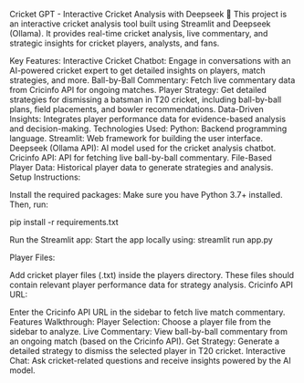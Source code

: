 Cricket GPT - Interactive Cricket Analysis with Deepseek 🏏
This project is an interactive cricket analysis tool built using Streamlit and Deepseek (Ollama). It provides real-time cricket analysis, live commentary, and strategic insights for cricket players, analysts, and fans.

Key Features:
Interactive Cricket Chatbot: Engage in conversations with an AI-powered cricket expert to get detailed insights on players, match strategies, and more.
Ball-by-Ball Commentary: Fetch live commentary data from Cricinfo API for ongoing matches.
Player Strategy: Get detailed strategies for dismissing a batsman in T20 cricket, including ball-by-ball plans, field placements, and bowler recommendations.
Data-Driven Insights: Integrates player performance data for evidence-based analysis and decision-making.
Technologies Used:
Python: Backend programming language.
Streamlit: Web framework for building the user interface.
Deepseek (Ollama API): AI model used for the cricket analysis chatbot.
Cricinfo API: API for fetching live ball-by-ball commentary.
File-Based Player Data: Historical player data to generate strategies and analysis.
Setup Instructions:


Install the required packages: Make sure you have Python 3.7+ installed. Then, run:


pip install -r requirements.txt


Run the Streamlit app: Start the app locally using:
streamlit run app.py

Player Files:

Add cricket player files (.txt) inside the players directory. These files should contain relevant player performance data for strategy analysis.
Cricinfo API URL:

Enter the Cricinfo API URL in the sidebar to fetch live match commentary.
Features Walkthrough:
Player Selection: Choose a player file from the sidebar to analyze.
Live Commentary: View ball-by-ball commentary from an ongoing match (based on the Cricinfo API).
Get Strategy: Generate a detailed strategy to dismiss the selected player in T20 cricket.
Interactive Chat: Ask cricket-related questions and receive insights powered by the AI model.

